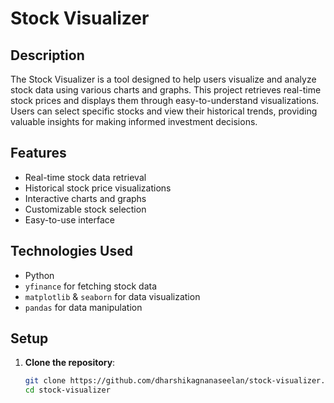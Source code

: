 # Stock Visualizer

## Description
The Stock Visualizer is a tool designed to help users visualize and analyze stock data using various charts and graphs. This project retrieves real-time stock prices and displays them through easy-to-understand visualizations. Users can select specific stocks and view their historical trends, providing valuable insights for making informed investment decisions.

## Features
- Real-time stock data retrieval
- Historical stock price visualizations
- Interactive charts and graphs
- Customizable stock selection
- Easy-to-use interface

## Technologies Used
- Python
- `yfinance` for fetching stock data
- `matplotlib` & `seaborn` for data visualization
- `pandas` for data manipulation

## Setup
1. **Clone the repository**:
   ```sh
   git clone https://github.com/dharshikagnanaseelan/stock-visualizer.git
   cd stock-visualizer
